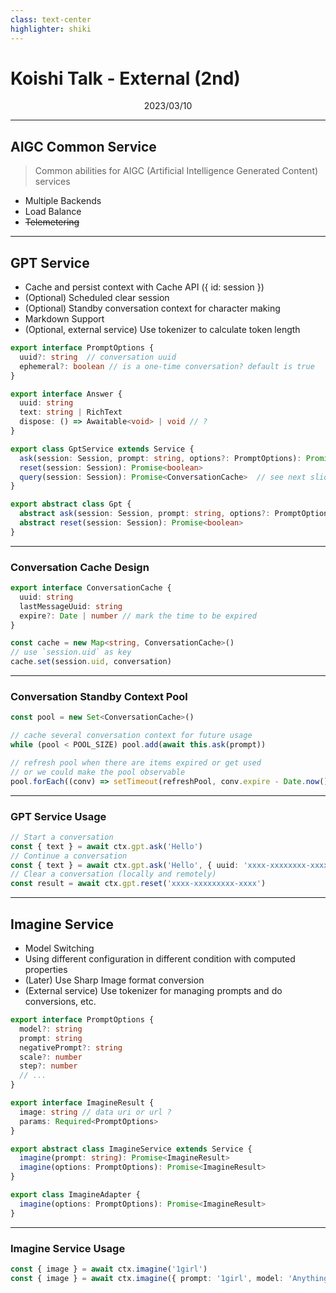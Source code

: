 ```yaml
---
class: text-center
highlighter: shiki
---
```


# Koishi Talk - External (2nd)

<p align="center">
  2023/03/10
</p>

---

## AIGC Common Service

> Common abilities for AIGC (Artificial Intelligence Generated Content) services

- Multiple Backends
- Load Balance
- ~~Telemetering~~

---

## GPT Service

- Cache and persist context with Cache API ({ id: session })
- (Optional) Scheduled clear session
- (Optional) Standby conversation context for character making
- Markdown Support
- (Optional, external service) Use tokenizer to calculate token length

```ts
export interface PromptOptions {
  uuid?: string  // conversation uuid
  ephemeral?: boolean // is a one-time conversation? default is true
}

export interface Answer {
  uuid: string
  text: string | RichText
  dispose: () => Awaitable<void> | void // ?
}

export class GptService extends Service {
  ask(session: Session, prompt: string, options?: PromptOptions): Promise<Answer>
  reset(session: Session): Promise<boolean>
  query(session: Session): Promise<ConversationCache>  // see next slide
}

export abstract class Gpt {
  abstract ask(session: Session, prompt: string, options?: PromptOptions): Promise<Answer>
  abstract reset(session: Session): Promise<boolean>
}
```

---

### Conversation Cache Design

```ts
export interface ConversationCache {
  uuid: string
  lastMessageUuid: string
  expire?: Date | number // mark the time to be expired
}
```

```ts
const cache = new Map<string, ConversationCache>()
// use `session.uid` as key
cache.set(session.uid, conversation)
```

---

### Conversation Standby Context Pool

```ts
const pool = new Set<ConversationCache>()

// cache several conversation context for future usage
while (pool < POOL_SIZE) pool.add(await this.ask(prompt))

// refresh pool when there are items expired or get used
// or we could make the pool observable
pool.forEach((conv) => setTimeout(refreshPool, conv.expire - Date.now())
```

---

### GPT Service Usage

```ts
// Start a conversation
const { text } = await ctx.gpt.ask('Hello')
// Continue a conversation
const { text } = await ctx.gpt.ask('Hello', { uuid: 'xxxx-xxxxxxxx-xxxx', ephemeral: false })
// Clear a conversation (locally and remotely)
const result = await ctx.gpt.reset('xxxx-xxxxxxxxx-xxxx')
```

---

## Imagine Service

- Model Switching
- Using different configuration in different condition with computed properties
- (Later) Use Sharp Image format conversion
- (External service) Use tokenizer for managing prompts and do conversions, etc.

```ts
export interface PromptOptions {
  model?: string
  prompt: string
  negativePrompt?: string
  scale?: number
  step?: number
  // ...
}

export interface ImagineResult {
  image: string // data uri or url ?
  params: Required<PromptOptions>
}

export abstract class ImagineService extends Service {
  imagine(prompt: string): Promise<ImagineResult>
  imagine(options: PromptOptions): Promise<ImagineResult>
}

export class ImagineAdapter {
  imagine(options: PromptOptions): Promise<ImagineResult>
}
```

---

### Imagine Service Usage

```ts
const { image } = await ctx.imagine('1girl')
const { image } = await ctx.imagine({ prompt: '1girl', model: 'Anything', step: 30 })
```
